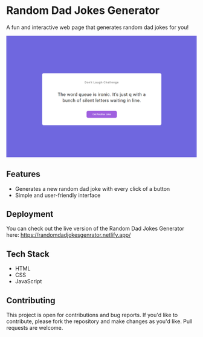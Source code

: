 # Random Dad Jokes Generator

A fun and interactive web page that generates random dad jokes for you!

![Random Dad Jokes Generator Preview](./preview.PNG)

## Features

- Generates a new random dad joke with every click of a button
- Simple and user-friendly interface

## Deployment

You can check out the live version of the Random Dad Jokes Generator here: https://randomdadjokesgenrator.netlify.app/

## Tech Stack

- HTML
- CSS
- JavaScript

## Contributing

This project is open for contributions and bug reports. If you'd like to contribute, please fork the repository and make changes as you'd like. Pull requests are welcome.


